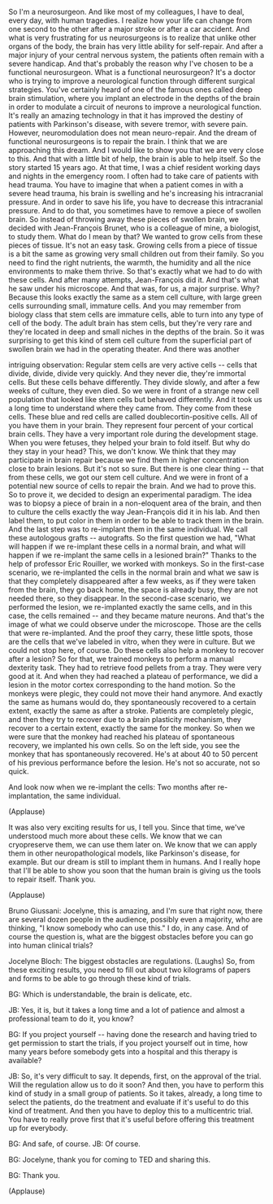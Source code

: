 
So I&#39;m a neurosurgeon.
And like most of my colleagues,
I have to deal, every day,
with human tragedies.
I realize how your life can change
from one second to the other
after a major stroke
or after a car accident.
And what is very frustrating
for us neurosurgeons
is to realize that unlike
other organs of the body,
the brain has very little
ability for self-repair.
And after a major injury
of your central nervous system,
the patients often remain
with a severe handicap.
And that&#39;s probably
the reason why I&#39;ve chosen
to be a functional neurosurgeon.
What is a functional neurosurgeon?
It&#39;s a doctor who is trying to improve
a neurological function
through different surgical strategies.
You&#39;ve certainly heard of
one of the famous ones
called deep brain stimulation,
where you implant an electrode
in the depths of the brain
in order to modulate a circuit of neurons
to improve a neurological function.
It&#39;s really an amazing technology
in that it has improved
the destiny of patients
with Parkinson&#39;s disease,
with severe tremor, with severe pain.
However, neuromodulation
does not mean neuro-repair.
And the dream of functional neurosurgeons
is to repair the brain.
I think
that we are approaching this dream.
And I would like to show you
that we are very close to this.
And that with a little bit of help,
the brain is able to help itself.
So the story started 15 years ago.
At that time, I was a chief resident
working days and nights
in the emergency room.
I often had to take care
of patients with head trauma.
You have to imagine that when a patient
comes in with a severe head trauma,
his brain is swelling
and he&#39;s increasing
his intracranial pressure.
And in order to save his life,
you have to decrease
this intracranial pressure.
And to do that,
you sometimes have to remove
a piece of swollen brain.
So instead of throwing away
these pieces of swollen brain,
we decided with Jean-François Brunet,
who is a colleague of mine, a biologist,
to study them.
What do I mean by that?
We wanted to grow cells
from these pieces of tissue.
It&#39;s not an easy task.
Growing cells from a piece of tissue
is a bit the same as growing
very small children
out from their family.
So you need to find the right nutrients,
the warmth, the humidity
and all the nice environments
to make them thrive.
So that&#39;s exactly what we had
to do with these cells.
And after many attempts,
Jean-François did it.
And that&#39;s what he saw
under his microscope.
And that was, for us, a major surprise.
Why?
Because this looks exactly the same
as a stem cell culture,
with large green cells
surrounding small, immature cells.
And you may remember from biology class
that stem cells are immature cells,
able to turn into any type
of cell of the body.
The adult brain has stem cells,
but they&#39;re very rare
and they&#39;re located
in deep and small niches
in the depths of the brain.
So it was surprising to get
this kind of stem cell culture
from the superficial part
of swollen brain we had
in the operating theater.
And there was another

intriguing observation:
Regular stem cells
are very active cells --
cells that divide, divide,
divide very quickly.
And they never die,
they&#39;re immortal cells.
But these cells behave differently.
They divide slowly,
and after a few weeks of culture,
they even died.
So we were in front of a strange
new cell population
that looked like stem cells
but behaved differently.
And it took us a long time
to understand where they came from.
They come from these cells.
These blue and red cells are called
doublecortin-positive cells.
All of you have them in your brain.
They represent four percent
of your cortical brain cells.
They have a very important role
during the development stage.
When you were fetuses,
they helped your brain to fold itself.
But why do they stay in your head?
This, we don&#39;t know.
We think that they may
participate in brain repair
because we find them
in higher concentration
close to brain lesions.
But it&#39;s not so sure.
But there is one clear thing --
that from these cells,
we got our stem cell culture.
And we were in front
of a potential new source of cells
to repair the brain.
And we had to prove this.
So to prove it,
we decided to design
an experimental paradigm.
The idea was to biopsy a piece of brain
in a non-eloquent area of the brain,
and then to culture the cells
exactly the way Jean-François
did it in his lab.
And then label them, to put color in them
in order to be able
to track them in the brain.
And the last step was to re-implant them
in the same individual.
We call these
autologous grafts -- autografts.
So the first question we had,
&quot;What will happen if we re-implant
these cells in a normal brain,
and what will happen
if we re-implant the same cells
in a lesioned brain?&quot;
Thanks to the help
of professor Eric Rouiller,
we worked with monkeys.
So in the first-case scenario,
we re-implanted the cells
in the normal brain
and what we saw is that they completely
disappeared after a few weeks,
as if they were taken from the brain,
they go back home,
the space is already busy,
they are not needed there,
so they disappear.
In the second-case scenario,
we performed the lesion,
we re-implanted exactly the same cells,
and in this case, the cells remained --
and they became mature neurons.
And that&#39;s the image of what
we could observe under the microscope.
Those are the cells
that were re-implanted.
And the proof they carry,
these little spots, those
are the cells that we&#39;ve labeled
in vitro, when they were in culture.
But we could not stop here, of course.
Do these cells also help a monkey
to recover after a lesion?
So for that, we trained monkeys
to perform a manual dexterity task.
They had to retrieve
food pellets from a tray.
They were very good at it.
And when they had reached
a plateau of performance,
we did a lesion in the motor cortex
corresponding to the hand motion.
So the monkeys were plegic,
they could not move their hand anymore.
And exactly the same as humans would do,
they spontaneously recovered
to a certain extent,
exactly the same as after a stroke.
Patients are completely plegic,
and then they try to recover
due to a brain plasticity mechanism,
they recover to a certain extent,
exactly the same for the monkey.
So when we were sure that the monkey
had reached his plateau
of spontaneous recovery,
we implanted his own cells.
So on the left side, you see the monkey
that has spontaneously recovered.
He&#39;s at about 40 to 50 percent
of his previous performance
before the lesion.
He&#39;s not so accurate, not so quick.

And look now when we re-implant the cells:
Two months after re-implantation,
the same individual.

(Applause)

It was also very exciting results
for us, I tell you.
Since that time, we&#39;ve understood
much more about these cells.
We know that we can cryopreserve them,
we can use them later on.
We know that we can apply them
in other neuropathological models,
like Parkinson&#39;s disease, for example.
But our dream is still
to implant them in humans.
And I really hope that I&#39;ll be able
to show you soon
that the human brain is giving us
the tools to repair itself.
Thank you.

(Applause)


Bruno Giussani: Jocelyne, this is amazing,
and I&#39;m sure that right now, there are
several dozen people in the audience,
possibly even a majority,
who are thinking, &quot;I know
somebody who can use this.&quot;
I do, in any case.
And of course the question is,
what are the biggest obstacles
before you can go
into human clinical trials?

Jocelyne Bloch: The biggest
obstacles are regulations. (Laughs)
So, from these exciting results,
you need to fill out
about two kilograms of papers and forms
to be able to go through these
kind of trials.

BG: Which is understandable,
the brain is delicate, etc.

JB: Yes, it is, but it takes a long time
and a lot of patience and almost
a professional team to do it, you know?

BG: If you project yourself --
having done the research
and having tried to get
permission to start the trials,
if you project yourself out in time,
how many years before
somebody gets into a hospital
and this therapy is available?

JB: So, it&#39;s very difficult to say.
It depends, first,
on the approval of the trial.
Will the regulation allow us
to do it soon?
And then, you have to perform
this kind of study
in a small group of patients.
So it takes, already, a long time
to select the patients,
do the treatment
and evaluate if it&#39;s useful
to do this kind of treatment.
And then you have to deploy
this to a multicentric trial.
You have to really prove
first that it&#39;s useful
before offering this treatment
up for everybody.

BG: And safe, of course. JB: Of course.

BG: Jocelyne, thank you for coming
to TED and sharing this.

BG: Thank you.

(Applause)

